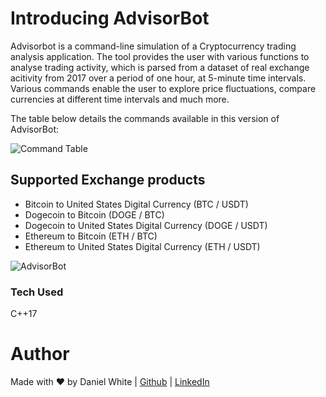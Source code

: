 # Introducing AdvisorBot

Advisorbot is a command-line simulation of a Cryptocurrency trading analysis application.
The tool provides the user with various functions to analyse trading activity, which is parsed from a dataset of real exchange acitivity from 2017 over a period of one hour, at 5-minute time intervals.
Various commands enable the user to explore price fluctuations, compare currencies at different time intervals and much more.

The table below details the commands available in this version of AdvisorBot:

![Command Table](https://github.com/daniel-maxwell/Advisor-Bot/assets/66431847/fc8b6fa6-0175-4c11-9920-29ef59b55b23)

## Supported Exchange products
- Bitcoin to United States Digital Currency (BTC / USDT)
- Dogecoin to Bitcoin (DOGE / BTC)
- Dogecoin to United States Digital Currency (DOGE / USDT)
- Ethereum to Bitcoin (ETH / BTC)
- Ethereum to United States Digital Currency (ETH / USDT)

![AdvisorBot](https://github.com/daniel-maxwell/Advisor-Bot/assets/66431847/a20405e2-3823-49b3-a242-334a9c970c26)

### Tech Used
C++17

Author
======
Made with ❤ by Daniel White | [Github](https://github.com/daniel-maxwell) | [LinkedIn](https://www.linkedin.com/in/daniel-maxwell-white/)
